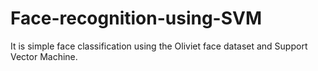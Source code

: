 # Face-recognition-using-SVM
It is simple face classification using the Oliviet face dataset and Support Vector Machine.
